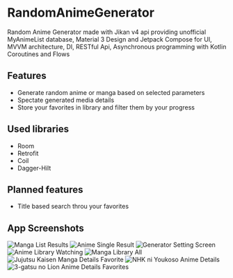 # RandomAnimeGenerator
Random Anime Generator made with Jikan v4 api providing unofficial MyAnimeList database, Material 3 Design and Jetpack Compose for UI, MVVM architecture, DI, RESTful Api, Asynchronous programming with Kotlin Coroutines and Flows

## Features
- Generate random anime or manga based on selected parameters
- Spectate generated media details
- Store your favorites in library and filter them by your progress

## Used libraries
- Room
- Retrofit
- Coil
- Dagger-Hilt

## Planned features
- Title based search throu your favorites

## App Screenshots
![Manga List Results](https://github.com/sebastianmartii/RandomAnimeGenerator/blob/master/Screenshots/Zrzut%20ekranu%202023-05-14%20184931.png)
![Anime Single Result](https://github.com/sebastianmartii/RandomAnimeGenerator/blob/master/Screenshots/Zrzut%20ekranu%202023-05-14%20185013.png)
![Generator Setting Screen](https://github.com/sebastianmartii/RandomAnimeGenerator/blob/master/Screenshots/Zrzut%20ekranu%202023-05-14%20185035.png)
![Anime Library Watching](https://github.com/sebastianmartii/RandomAnimeGenerator/blob/master/Screenshots/Zrzut%20ekranu%202023-05-14%20185157.png)
![Manga Library All](https://github.com/sebastianmartii/RandomAnimeGenerator/blob/master/Screenshots/Zrzut%20ekranu%202023-05-14%20185244.png)
![Jujutsu Kaisen Manga Details Favorite](https://github.com/sebastianmartii/RandomAnimeGenerator/blob/master/Screenshots/Zrzut%20ekranu%202023-05-14%20185320.png)
![NHK ni Youkoso Anime Details](https://github.com/sebastianmartii/RandomAnimeGenerator/blob/master/Screenshots/Zrzut%20ekranu%202023-05-14%20185400.png)
![3-gatsu no Lion Anime Details Favorites](https://github.com/sebastianmartii/RandomAnimeGenerator/blob/master/Screenshots/Zrzut%20ekranu%202023-05-14%20185841.png)
